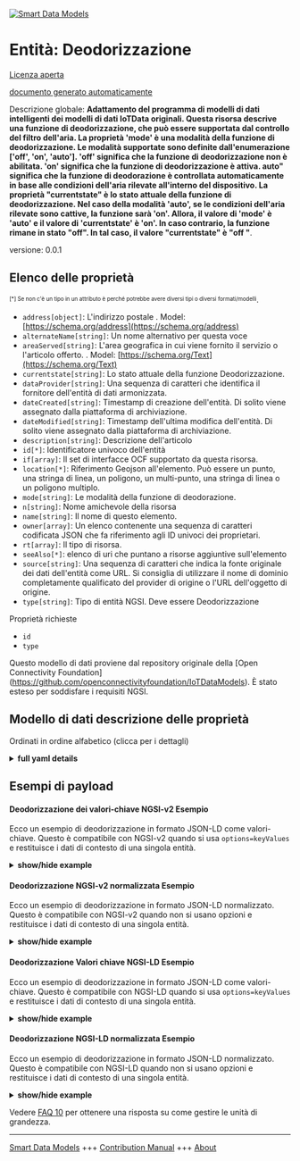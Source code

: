 <!-- 10-Header -->  
[![Smart Data Models](https://smartdatamodels.org/wp-content/uploads/2022/01/SmartDataModels_logo.png "Logo")](https://smartdatamodels.org)  
Entità: Deodorizzazione  
=======================<!-- /10-Header -->  
<!-- 15-License -->  
[Licenza aperta](https://github.com/smart-data-models//dataModel.OCF/blob/master/Deodorization/LICENSE.md)  
[documento generato automaticamente](https://docs.google.com/presentation/d/e/2PACX-1vTs-Ng5dIAwkg91oTTUdt8ua7woBXhPnwavZ0FxgR8BsAI_Ek3C5q97Nd94HS8KhP-r_quD4H0fgyt3/pub?start=false&loop=false&delayms=3000#slide=id.gb715ace035_0_60)  
<!-- /15-License -->  
<!-- 20-Description -->  
Descrizione globale: **Adattamento del programma di modelli di dati intelligenti dei modelli di dati IoTData originali. Questa risorsa descrive una funzione di deodorizzazione, che può essere supportata dal controllo del filtro dell'aria.   La proprietà 'mode' è una modalità della funzione di deodorizzazione. Le modalità supportate sono definite dall'enumerazione ['off', 'on', 'auto']. 'off' significa che la funzione di deodorizzazione non è abilitata. 'on' significa che la funzione di deodorizzazione è attiva. auto" significa che la funzione di deodorazione è controllata automaticamente in base alle condizioni dell'aria rilevate all'interno del dispositivo.  La proprietà "currentstate" è lo stato attuale della funzione di deodorizzazione. Nel caso della modalità 'auto', se le condizioni dell'aria rilevate sono cattive, la funzione sarà 'on'. Allora, il valore di 'mode' è 'auto' e il valore di 'currentstate' è 'on'. In caso contrario, la funzione rimane in stato "off". In tal caso, il valore "currentstate" è "off "**.  
versione: 0.0.1  
<!-- /20-Description -->  
<!-- 30-PropertiesList -->  

## Elenco delle proprietà  

<sup><sub>[*] Se non c'è un tipo in un attributo è perché potrebbe avere diversi tipi o diversi formati/modelli</sub></sup>.  
- `address[object]`: L'indirizzo postale  . Model: [https://schema.org/address](https://schema.org/address)- `alternateName[string]`: Un nome alternativo per questa voce  - `areaServed[string]`: L'area geografica in cui viene fornito il servizio o l'articolo offerto.  . Model: [https://schema.org/Text](https://schema.org/Text)- `currentstate[string]`: Lo stato attuale della funzione Deodorizzazione.  - `dataProvider[string]`: Una sequenza di caratteri che identifica il fornitore dell'entità di dati armonizzata.  - `dateCreated[string]`: Timestamp di creazione dell'entità. Di solito viene assegnato dalla piattaforma di archiviazione.  - `dateModified[string]`: Timestamp dell'ultima modifica dell'entità. Di solito viene assegnato dalla piattaforma di archiviazione.  - `description[string]`: Descrizione dell'articolo  - `id[*]`: Identificatore univoco dell'entità  - `if[array]`: Il set di interfacce OCF supportato da questa risorsa.  - `location[*]`: Riferimento Geojson all'elemento. Può essere un punto, una stringa di linea, un poligono, un multi-punto, una stringa di linea o un poligono multiplo.  - `mode[string]`: Le modalità della funzione di deodorazione.  - `n[string]`: Nome amichevole della risorsa  - `name[string]`: Il nome di questo elemento.  - `owner[array]`: Un elenco contenente una sequenza di caratteri codificata JSON che fa riferimento agli ID univoci dei proprietari.  - `rt[array]`: Il tipo di risorsa.  - `seeAlso[*]`: elenco di uri che puntano a risorse aggiuntive sull'elemento  - `source[string]`: Una sequenza di caratteri che indica la fonte originale dei dati dell'entità come URL. Si consiglia di utilizzare il nome di dominio completamente qualificato del provider di origine o l'URL dell'oggetto di origine.  - `type[string]`: Tipo di entità NGSI. Deve essere Deodorizzazione  <!-- /30-PropertiesList -->  
<!-- 35-RequiredProperties -->  
Proprietà richieste  
- `id`  - `type`  <!-- /35-RequiredProperties -->  
<!-- 40-RequiredProperties -->  
Questo modello di dati proviene dal repository originale della [Open Connectivity Foundation] (https://github.com/openconnectivityfoundation/IoTDataModels). È stato esteso per soddisfare i requisiti NGSI.  
<!-- /40-RequiredProperties -->  
<!-- 50-DataModelHeader -->  
## Modello di dati descrizione delle proprietà  
Ordinati in ordine alfabetico (clicca per i dettagli)  
<!-- /50-DataModelHeader -->  
<!-- 60-ModelYaml -->  
<details><summary><strong>full yaml details</strong></summary>    
```yaml  
Deodorization:    
  description: 'Smart Data Models Program adaptation of the original IoTData data Models. This Resource describes a deodorization function, which can be supported by controlling on air filter.   The Property ''mode'' is a mode of the deodorization function. The supported modes are defined by the enumeration [''off'', ''on'', ''auto''].  ''off'' means that the deodorization function is not enabled. ''on'' means that the deodorization function is active. ''auto'' means that the deodorization function is automatically controlled depending on sensed air condition in the device inside.  The Property ''currentstate'' is the current state of the deodorization function. In the case of ''auto'' mode, if the sensed air condition is determined to be bad, the function will be ''on''. Then, ''mode'' value is ''auto'' and ''currentstate'' value is ''on''. If not, the function is remaining ''off'' state. Then, ''currentstate'' value is ''off''.'    
  properties:    
    address:    
      description: 'The mailing address'    
      properties:    
        addressCountry:    
          description: 'Property. The country. For example, Spain. Model:''https://schema.org/addressCountry'''    
          type: string    
        addressLocality:    
          description: 'Property. The locality in which the street address is, and which is in the region. Model:''https://schema.org/addressLocality'''    
          type: string    
        addressRegion:    
          description: 'Property. The region in which the locality is, and which is in the country. Model:''https://schema.org/addressRegion'''    
          type: string    
        postOfficeBoxNumber:    
          description: 'Property. The post office box number for PO box addresses. For example, 03578. Model:''https://schema.org/postOfficeBoxNumber'''    
          type: string    
        postalCode:    
          description: 'Property. The postal code. For example, 24004. Model:''https://schema.org/https://schema.org/postalCode'''    
          type: string    
        streetAddress:    
          description: 'Property. The street address. Model:''https://schema.org/streetAddress'''    
          type: string    
      type: object    
      x-ngsi:    
        model: https://schema.org/address    
        type: Property    
    alternateName:    
      description: 'An alternative name for this item'    
      type: string    
      x-ngsi:    
        type: Property    
    areaServed:    
      description: 'The geographic area where a service or offered item is provided'    
      type: string    
      x-ngsi:    
        model: https://schema.org/Text    
        type: Property    
    currentstate:    
      description: 'The current state of the Deodorization function.'    
      enum:    
        - off    
        - on    
      readOnly: true    
      type: string    
      x-ngsi:    
        type: Property    
    dataProvider:    
      description: 'A sequence of characters identifying the provider of the harmonised data entity.'    
      type: string    
      x-ngsi:    
        type: Property    
    dateCreated:    
      description: 'Entity creation timestamp. This will usually be allocated by the storage platform.'    
      format: date-time    
      type: string    
      x-ngsi:    
        type: Property    
    dateModified:    
      description: 'Timestamp of the last modification of the entity. This will usually be allocated by the storage platform.'    
      format: date-time    
      type: string    
      x-ngsi:    
        type: Property    
    description:    
      description: 'A description of this item'    
      type: string    
      x-ngsi:    
        type: Property    
    id:    
      anyOf: &deodorization_-_properties_-_owner_-_items_-_anyof    
        - description: 'Property. Identifier format of any NGSI entity'    
          maxLength: 256    
          minLength: 1    
          pattern: ^[\w\-\.\{\}\$\+\*\[\]`|~^@!,:\\]+$    
          type: string    
        - description: 'Property. Identifier format of any NGSI entity'    
          format: uri    
          type: string    
      description: 'Unique identifier of the entity'    
      x-ngsi:    
        type: Property    
    if:    
      description: 'The OCF Interface set supported by this Resource.'    
      items:    
        enum:    
          - oic.if.a    
          - oic.if.baseline    
        type: string    
      minItems: 2    
      readOnly: true    
      type: array    
      uniqueItems: true    
      x-ngsi:    
        type: Property    
    location:    
      description: 'Geojson reference to the item. It can be Point, LineString, Polygon, MultiPoint, MultiLineString or MultiPolygon'    
      oneOf:    
        - description: 'GeoProperty. Geojson reference to the item. Point'    
          properties:    
            bbox:    
              items:    
                type: number    
              minItems: 4    
              type: array    
            coordinates:    
              items:    
                type: number    
              minItems: 2    
              type: array    
            type:    
              enum:    
                - Point    
              type: string    
          required:    
            - type    
            - coordinates    
          title: 'GeoJSON Point'    
          type: object    
        - description: 'GeoProperty. Geojson reference to the item. LineString'    
          properties:    
            bbox:    
              items:    
                type: number    
              minItems: 4    
              type: array    
            coordinates:    
              items:    
                items:    
                  type: number    
                minItems: 2    
                type: array    
              minItems: 2    
              type: array    
            type:    
              enum:    
                - LineString    
              type: string    
          required:    
            - type    
            - coordinates    
          title: 'GeoJSON LineString'    
          type: object    
        - description: 'GeoProperty. Geojson reference to the item. Polygon'    
          properties:    
            bbox:    
              items:    
                type: number    
              minItems: 4    
              type: array    
            coordinates:    
              items:    
                items:    
                  items:    
                    type: number    
                  minItems: 2    
                  type: array    
                minItems: 4    
                type: array    
              type: array    
            type:    
              enum:    
                - Polygon    
              type: string    
          required:    
            - type    
            - coordinates    
          title: 'GeoJSON Polygon'    
          type: object    
        - description: 'GeoProperty. Geojson reference to the item. MultiPoint'    
          properties:    
            bbox:    
              items:    
                type: number    
              minItems: 4    
              type: array    
            coordinates:    
              items:    
                items:    
                  type: number    
                minItems: 2    
                type: array    
              type: array    
            type:    
              enum:    
                - MultiPoint    
              type: string    
          required:    
            - type    
            - coordinates    
          title: 'GeoJSON MultiPoint'    
          type: object    
        - description: 'GeoProperty. Geojson reference to the item. MultiLineString'    
          properties:    
            bbox:    
              items:    
                type: number    
              minItems: 4    
              type: array    
            coordinates:    
              items:    
                items:    
                  items:    
                    type: number    
                  minItems: 2    
                  type: array    
                minItems: 2    
                type: array    
              type: array    
            type:    
              enum:    
                - MultiLineString    
              type: string    
          required:    
            - type    
            - coordinates    
          title: 'GeoJSON MultiLineString'    
          type: object    
        - description: 'GeoProperty. Geojson reference to the item. MultiLineString'    
          properties:    
            bbox:    
              items:    
                type: number    
              minItems: 4    
              type: array    
            coordinates:    
              items:    
                items:    
                  items:    
                    items:    
                      type: number    
                    minItems: 2    
                    type: array    
                  minItems: 4    
                  type: array    
                type: array    
              type: array    
            type:    
              enum:    
                - MultiPolygon    
              type: string    
          required:    
            - type    
            - coordinates    
          title: 'GeoJSON MultiPolygon'    
          type: object    
      x-ngsi:    
        type: GeoProperty    
    mode:    
      description: 'The modes of the Deodorization function.'    
      enum:    
        - off    
        - on    
        - auto    
      type: string    
      x-ngsi:    
        type: Property    
    n:    
      description: 'Friendly name of the Resource'    
      maxLength: 64    
      readOnly: true    
      type: string    
      x-ngsi:    
        type: Property    
    name:    
      description: 'The name of this item.'    
      type: string    
      x-ngsi:    
        type: Property    
    owner:    
      description: 'A List containing a JSON encoded sequence of characters referencing the unique Ids of the owner(s)'    
      items:    
        anyOf: *deodorization_-_properties_-_owner_-_items_-_anyof    
        description: 'Property. Unique identifier of the entity'    
      type: array    
      x-ngsi:    
        type: Property    
    rt:    
      description: 'The Resource Type.'    
      items:    
        enum:    
          - oic.r.deodorization    
        maxLength: 64    
        type: string    
      minItems: 1    
      readOnly: true    
      type: array    
      uniqueItems: true    
      x-ngsi:    
        type: Property    
    seeAlso:    
      description: 'list of uri pointing to additional resources about the item'    
      oneOf:    
        - items:    
            format: uri    
            type: string    
          minItems: 1    
          type: array    
        - format: uri    
          type: string    
      x-ngsi:    
        type: Property    
    source:    
      description: 'A sequence of characters giving the original source of the entity data as a URL. Recommended to be the fully qualified domain name of the source provider, or the URL to the source object.'    
      type: string    
      x-ngsi:    
        type: Property    
    type:    
      description: 'NGSI entity type. It has to be Deodorization'    
      enum:    
        - Deodorization    
      type: string    
      x-ngsi:    
        type: Property    
  required:    
    - id    
    - type    
  type: object    
  x-derived-from: https://github.com/OpenInterConnect/IoTDataModels/blob/master/DeodorizationResURI.swagger.json    
  x-disclaimer: 'Redistribution and use in source and binary forms, with or without modification, are permitted  provided that the license conditions are met. Copyleft (c) 2021 Contributors to Smart Data Models Program'    
  x-license-url: https://github.com/smart-data-models/dataModel.OCF/blob/master/Deodorization/LICENSE.md    
  x-model-schema: https://smart-data-models.github.io/dataModel.IoTDataModels/Deodorization/schema.json    
  x-model-tags: OCF    
  x-version: 0.0.1    
```  
</details>    
<!-- /60-ModelYaml -->  
<!-- 70-MiddleNotes -->  
<!-- /70-MiddleNotes -->  
<!-- 80-Examples -->  
## Esempi di payload  
#### Deodorizzazione dei valori-chiave NGSI-v2 Esempio  
Ecco un esempio di deodorizzazione in formato JSON-LD come valori-chiave. Questo è compatibile con NGSI-v2 quando si usa `options=keyValues` e restituisce i dati di contesto di una singola entità.  
<details><summary><strong>show/hide example</strong></summary>    
```json  
{  
  "id": "urn:ngsi-ld:Deodorization:id:XDXD:95550483",  
  "dateCreated": "1999-03-18T19:45:38Z",  
  "dateModified": "2003-06-19T17:39:31Z",  
  "source": "Enter example study enjoy get research cost once. Professor bill page center.",  
  "name": "Attention produce quite newspaper world story approach.",  
  "alternateName": "Stand usually material per great although young. During move somebody everybody inside.",  
  "description": "Talk fund we course affect mother. Bring western apply security democratic.",  
  "dataProvider": "Success show social modern view. Officer stock true center have foot watch firm. Require capital yourself yard bar approach.",  
  "owner": [  
    "urn:ngsi-ld:Deodorization:items:RAZH:64911453",  
    "urn:ngsi-ld:Deodorization:items:TUDH:55185476"  
  ],  
  "seeAlso": [  
    "urn:ngsi-ld:Deodorization:items:KRVY:49754379",  
    "urn:ngsi-ld:Deodorization:items:YFMD:65193227"  
  ],  
  "location": {  
    "type": "Point",  
    "coordinates": [  
      -4.4983885,  
      -135.992885  
    ]  
  },  
  "address": {  
    "streetAddress": "Low record Republican number prevent citizen group. List memory begin marriage weight.",  
    "addressLocality": "Standard religious your buy boy down lot. Partner someone available guess security sing between create. Within standard everyone speech require street manage.",  
    "addressRegion": "Short yet just table month until. Expert true dark director throughout red continue. You remain street various than training able.",  
    "addressCountry": "There meet maybe message language such.",  
    "postalCode": "Someone music several little training easy human.",  
    "postOfficeBoxNumber": "Walk me continue executive green. Feel coach fall stuff often."  
  },  
  "areaServed": "Common collection agree away. Gun collection recently old project."  
}  
```  
</details>  
#### Deodorizzazione NGSI-v2 normalizzata Esempio  
Ecco un esempio di deodorizzazione in formato JSON-LD normalizzato. Questo è compatibile con NGSI-v2 quando non si usano opzioni e restituisce i dati di contesto di una singola entità.  
<details><summary><strong>show/hide example</strong></summary>    
```json  
{  
  "id": {  
    "type": "string",  
    "value": "urn:ngsi-ld:Deodorization:id:XDXD:95550483"  
  },  
  "dateCreated": {  
    "format": "date-time",  
    "type": "string",  
    "value": "1999-03-18T19:45:38Z"  
  },  
  "dateModified": {  
    "format": "date-time",  
    "type": "string",  
    "value": "2003-06-19T17:39:31Z"  
  },  
  "source": {  
    "type": "string",  
    "value": "Enter example study enjoy get research cost once. Professor bill page center."  
  },  
  "name": {  
    "type": "string",  
    "value": "Attention produce quite newspaper world story approach."  
  },  
  "alternateName": {  
    "type": "string",  
    "value": "Stand usually material per great although young. During move somebody everybody inside."  
  },  
  "description": {  
    "type": "string",  
    "value": "Talk fund we course affect mother. Bring western apply security democratic."  
  },  
  "dataProvider": {  
    "type": "string",  
    "value": "Success show social modern view. Officer stock true center have foot watch firm. Require capital yourself yard bar approach."  
  },  
  "owner": {  
    "type": "array",  
    "value": [  
      "urn:ngsi-ld:Deodorization:items:RAZH:64911453",  
      "urn:ngsi-ld:Deodorization:items:TUDH:55185476"  
    ]  
  },  
  "seeAlso": {  
    "type": "array",  
    "value": [  
      "urn:ngsi-ld:Deodorization:items:KRVY:49754379",  
      "urn:ngsi-ld:Deodorization:items:YFMD:65193227"  
    ]  
  },  
  "location": {  
    "type": "object",  
    "value": {  
      "type": "Point",  
      "coordinates": [  
        -4.4983885,  
        -135.992885  
      ]  
    }  
  },  
  "address": {  
    "type": "object",  
    "value": {  
      "streetAddress": "Low record Republican number prevent citizen group. List memory begin marriage weight.",  
      "addressLocality": "Standard religious your buy boy down lot. Partner someone available guess security sing between create. Within standard everyone speech require street manage.",  
      "addressRegion": "Short yet just table month until. Expert true dark director throughout red continue. You remain street various than training able.",  
      "addressCountry": "There meet maybe message language such.",  
      "postalCode": "Someone music several little training easy human.",  
      "postOfficeBoxNumber": "Walk me continue executive green. Feel coach fall stuff often."  
    }  
  },  
  "areaServed": {  
    "type": "string",  
    "value": "Common collection agree away. Gun collection recently old project."  
  }  
}  
```  
</details>  
#### Deodorizzazione Valori chiave NGSI-LD Esempio  
Ecco un esempio di deodorizzazione in formato JSON-LD come valori-chiave. Questo è compatibile con NGSI-LD quando si usa `options=keyValues` e restituisce i dati di contesto di una singola entità.  
<details><summary><strong>show/hide example</strong></summary>    
```json  
{  
    "id": "urn:ngsi-ld:Deodorization:id:XDXD:95550483",  
    "dateCreated": "1999-03-18T19:45:38Z",  
    "dateModified": "2003-06-19T17:39:31Z",  
    "source": "Enter example study enjoy get research cost once. Professor bill page center.",  
    "name": "Attention produce quite newspaper world story approach.",  
    "alternateName": "Stand usually material per great although young. During move somebody everybody inside.",  
    "description": "Talk fund we course affect mother. Bring western apply security democratic.",  
    "dataProvider": "Success show social modern view. Officer stock true center have foot watch firm. Require capital yourself yard bar approach.",  
    "owner": [  
        "urn:ngsi-ld:Deodorization:items:RAZH:64911453",  
        "urn:ngsi-ld:Deodorization:items:TUDH:55185476"  
    ],  
    "seeAlso": [  
        "urn:ngsi-ld:Deodorization:items:KRVY:49754379",  
        "urn:ngsi-ld:Deodorization:items:YFMD:65193227"  
    ],  
    "location": {  
        "type": "Point",  
        "coordinates": [  
            -4.4983885,  
            -135.992885  
        ]  
    },  
    "address": {  
        "streetAddress": "Low record Republican number prevent citizen group. List memory begin marriage weight.",  
        "addressLocality": "Standard religious your buy boy down lot. Partner someone available guess security sing between create. Within standard everyone speech require street manage.",  
        "addressRegion": "Short yet just table month until. Expert true dark director throughout red continue. You remain street various than training able.",  
        "addressCountry": "There meet maybe message language such.",  
        "postalCode": "Someone music several little training easy human.",  
        "postOfficeBoxNumber": "Walk me continue executive green. Feel coach fall stuff often."  
    },  
    "areaServed": "Common collection agree away. Gun collection recently old project.",  
    "@context": [  
        "https://smartdatamodels.org/context.jsonld",  
        "https://raw.githubusercontent.com/smart-data-models/dataModel.OCF/master/context.jsonld"  
    ]  
}  
```  
</details>  
#### Deodorizzazione NGSI-LD normalizzata Esempio  
Ecco un esempio di deodorizzazione in formato JSON-LD normalizzato. Questo è compatibile con NGSI-LD quando non si usano opzioni e restituisce i dati di contesto di una singola entità.  
<details><summary><strong>show/hide example</strong></summary>    
```json  
{  
    "id": "urn:ngsi-ld:Deodorization:id:GSSB:36330935",  
    "dateCreated": {  
        "type": "Property",  
        "value": {  
            "@type": "DateTime",  
            "@value": "1993-06-11T07:49:03Z"  
        }  
    },  
    "dateModified": {  
        "type": "Property",  
        "value": {  
            "@type": "DateTime",  
            "@value": "2001-12-13T21:31:27Z"  
        }  
    },  
    "source": {  
        "type": "Property",  
        "value": "Commercial visit fly particularly training. Heart degree leave child. Surface summer style student red."  
    },  
    "name": {  
        "type": "Property",  
        "value": "Drive many rule check activity may. Of yeah ready career me."  
    },  
    "alternateName": {  
        "type": "Property",  
        "value": "Market fund series. Share simply country kind music class. Degree push against company point energy court. I modern face if respond."  
    },  
    "description": {  
        "type": "Property",  
        "value": "Loss often skin."  
    },  
    "dataProvider": {  
        "type": "Property",  
        "value": "Economy it total stock PM just enjoy. Ground official professional idea present. Young open situation than debate concern."  
    },  
    "owner": {  
        "type": "Property",  
        "value": [  
            "urn:ngsi-ld:Deodorization:items:XPSC:94768884",  
            "urn:ngsi-ld:Deodorization:items:FYFX:66660011"  
        ]  
    },  
    "seeAlso": {  
        "type": "Property",  
        "value": [  
            "urn:ngsi-ld:Deodorization:items:TUUK:04645794"  
        ]  
    },  
    "location": {  
        "type": "Property",  
        "value": {  
            "type": "Point",  
            "coordinates": [  
                -30.7009055,  
                60.468347  
            ]  
        }  
    },  
    "address": {  
        "type": "Property",  
        "value": {  
            "streetAddress": "Claim Mrs seek tax condition down article. Teach start and nice blood myself dog.",  
            "addressLocality": "Middle rise score concern.",  
            "addressRegion": "Tax expect believe situation only stuff. These tax church surface happen arrive of.",  
            "addressCountry": "Local everyone everything them radio total.",  
            "postalCode": "Feeling perhaps course base involve oil try. Question democratic health design realize. Mean nothing machine officer form generation his.",  
            "postOfficeBoxNumber": "House rest health entire down every carry. Staff away sell task effect describe."  
        }  
    },  
    "areaServed": {  
        "type": "Property",  
        "value": "Likely spring structure service. Congress various environment policy ground."  
    },  
    "@context": [  
        "https://smartdatamodels.org/context.jsonld",  
        "https://raw.githubusercontent.com/smart-data-models/dataModel.OCF/master/context.jsonld"  
    ]  
}  
```  
</details><!-- /80-Examples -->  
<!-- 90-FooterNotes -->  
<!-- /90-FooterNotes -->  
<!-- 95-Units -->  
Vedere [FAQ 10](https://smartdatamodels.org/index.php/faqs/) per ottenere una risposta su come gestire le unità di grandezza.  
<!-- /95-Units -->  
<!-- 97-LastFooter -->  
---  
[Smart Data Models](https://smartdatamodels.org) +++ [Contribution Manual](https://bit.ly/contribution_manual) +++ [About](https://bit.ly/Introduction_SDM)<!-- /97-LastFooter -->  
